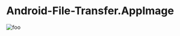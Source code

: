 # Android-File-Transfer.AppImage

![foo](https://github.com/nx-appbuild-hub/Android-File-Transfer.AppImage//actions/workflows/makefile.yml/badge.svg)
